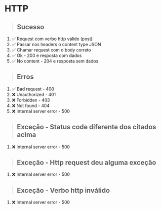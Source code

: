 # HTTP

> ## Sucesso
1. ✅ Request com verbo http válido (post)
2. ✅ Passar nos headers o content type JSON
3. ✅ Chamar request com o body correto
4. ✅ Ok - 200 e resposta com dados
5. ✅ No content - 204 e resposta sem dados

> ## Erros
1. ✅ Bad request - 400
2. ❌ Unauthorized - 401
3. ❌ Forbidden - 403
4. ❌ Not found - 404
5. ❌ Internal server error - 500

> ## Exceção - Status code diferente dos citados acima
1. ❌ Internal server error - 500

> ## Exceção - Http request deu alguma exceção
1. ❌ Internal server error - 500

> ## Exceção - Verbo http inválido
1. ❌ Internal server error - 500
